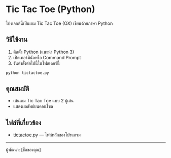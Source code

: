 # Tic Tac Toe (Python)

โปรเจกต์นี้เป็นเกม Tic Tac Toe (OX) เขียนด้วยภาษา Python

## วิธีใช้งาน

1. ติดตั้ง Python (แนะนำ Python 3)
2. เปิดเทอร์มินัลหรือ Command Prompt
3. รันคำสั่งต่อไปนี้ในโฟลเดอร์นี้

```sh
python tictactoe.py
```

## คุณสมบัติ

- เล่นเกม Tic Tac Toe แบบ 2 ผู้เล่น
- แสดงผลลัพธ์บนคอนโซล

## ไฟล์ที่เกี่ยวข้อง

- [tictactoe.py](tictactoc-py/tictactoe.py) — ไฟล์หลักของโปรแกรม

---

ผู้พัฒนา: [ชื่อของคุณ]